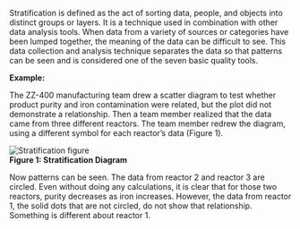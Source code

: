 
Stratification is defined as the act of sorting data, people, and objects into distinct groups or layers. It is a technique used in combination with other data analysis tools. When data from a variety of sources or categories have been lumped together, the meaning of the data can be difficult to see. This data collection and analysis technique separates the data so that patterns can be seen and is considered one of the seven basic quality tools.

**Example:**

The ZZ-400 manufacturing team drew a scatter diagram to test whether product purity and iron contamination were related, but the plot did not demonstrate a relationship. Then a team member realized that the data came from three different reactors. The team member redrew the diagram, using a different symbol for each reactor’s data (Figure 1).

![Stratification figure](https://asq.org/-/media/Images/Learn-About-Quality/Seven-Basic-Quality-Tools/dcat-stratification-fig1.gif?h=365&w=432&la=en)  
**Figure 1: Stratification Diagram**

Now patterns can be seen. The data from reactor 2 and reactor 3 are circled. Even without doing any calculations, it is clear that for those two reactors, purity decreases as iron increases. However, the data from reactor 1, the solid dots that are not circled, do not show that relationship. Something is different about reactor 1.